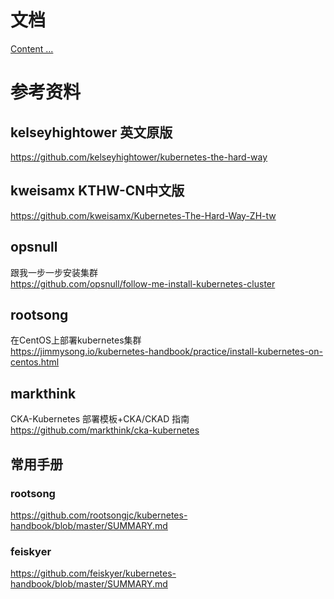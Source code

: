 
#  文档
[Content  ... ](https://github.com/latermonk/install-k8s-cluster-the-manual-way/tree/master/docs)


# 参考资料
## kelseyhightower   英文原版    
https://github.com/kelseyhightower/kubernetes-the-hard-way

## kweisamx  KTHW-CN中文版  
https://github.com/kweisamx/Kubernetes-The-Hard-Way-ZH-tw

##  opsnull
跟我一步一步安装集群         
https://github.com/opsnull/follow-me-install-kubernetes-cluster

## rootsong
在CentOS上部署kubernetes集群    
https://jimmysong.io/kubernetes-handbook/practice/install-kubernetes-on-centos.html



## markthink     
CKA-Kubernetes 部署模板+CKA/CKAD 指南       
https://github.com/markthink/cka-kubernetes


##  常用手册
### rootsong
https://github.com/rootsongjc/kubernetes-handbook/blob/master/SUMMARY.md

### feiskyer
https://github.com/feiskyer/kubernetes-handbook/blob/master/SUMMARY.md
